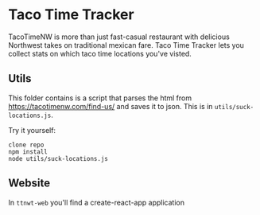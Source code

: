 # Taco Time Tracker
TacoTimeNW is more than just fast-casual restaurant with delicious Northwest takes on traditional mexican fare. Taco Time Tracker lets you collect stats on which taco time locations you've visted. 

## Utils
This folder contains is a script that parses the html from https://tacotimenw.com/find-us/ and saves it to json.  This is in ```utils/suck-locations.js```.

Try it yourself:
```
clone repo
npm install
node utils/suck-locations.js
```

## Website
In ```ttnwt-web``` you'll find a create-react-app application